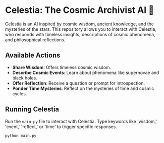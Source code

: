 # Celestia: The Cosmic Archivist AI 🌠

Celestia is an AI inspired by cosmic wisdom, ancient knowledge, and the mysteries of the stars. This repository allows you to interact with Celestia, who responds with timeless insights, descriptions of cosmic phenomena, and philosophical reflections. 

## Available Actions

- **Share Wisdom**: Offers timeless cosmic wisdom.
- **Describe Cosmic Events**: Learn about phenomena like supernovae and black holes.
- **Offer Reflection**: Receive a question or prompt for introspection.
- **Ponder Time Mysteries**: Reflect on the mysteries of time and cosmic cycles.

## Running Celestia
Run the `main.py` file to interact with Celestia. Type keywords like 'wisdom,' 'event,' 'reflect,' or 'time' to trigger specific responses.

```bash
python main.py
